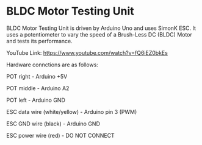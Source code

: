 # BLDC Motor Testing Unit
BLDC Motor Testing Unit is driven by Arduino Uno and uses SimonK ESC. It uses a potentiometer to vary the speed of a Brush-Less DC (BLDC) Motor and tests its performance.

YouTube Link: https://www.youtube.com/watch?v=fQ6iEZ0bkEs

Hardware connctions are as follows:

POT right    - Arduino +5V

POT middle   - Arduino A2

POT left     - Arduino GND

ESC data wire (white/yellow) - Arduino pin 3 (PWM)

ESC GND wire (black)         - Arduino GND

ESC power wire (red)         - DO NOT CONNECT
